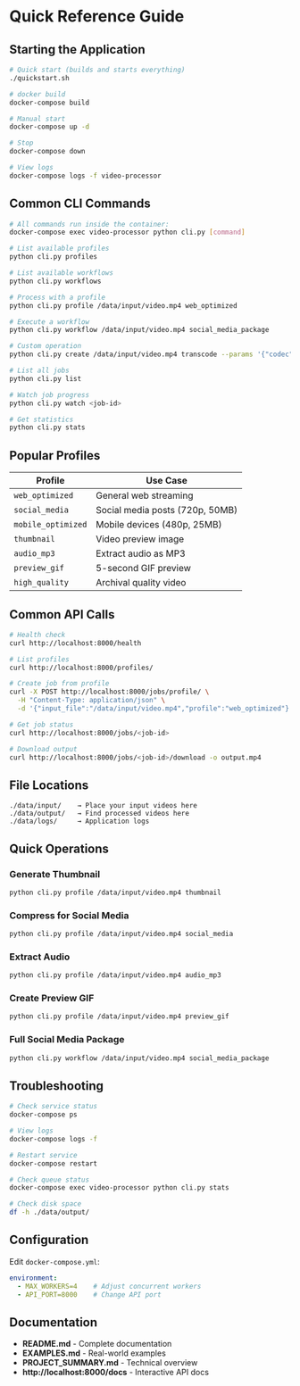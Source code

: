 # Quick Reference Guide

## Starting the Application

```bash
# Quick start (builds and starts everything)
./quickstart.sh

# docker build
docker-compose build

# Manual start
docker-compose up -d

# Stop
docker-compose down

# View logs
docker-compose logs -f video-processor
```

## Common CLI Commands

```bash
# All commands run inside the container:
docker-compose exec video-processor python cli.py [command]

# List available profiles
python cli.py profiles

# List available workflows
python cli.py workflows

# Process with a profile
python cli.py profile /data/input/video.mp4 web_optimized

# Execute a workflow
python cli.py workflow /data/input/video.mp4 social_media_package

# Custom operation
python cli.py create /data/input/video.mp4 transcode --params '{"codec":"libx264","crf":23}'

# List all jobs
python cli.py list

# Watch job progress
python cli.py watch <job-id>

# Get statistics
python cli.py stats
```

## Popular Profiles

| Profile | Use Case |
|---------|----------|
| `web_optimized` | General web streaming |
| `social_media` | Social media posts (720p, 50MB) |
| `mobile_optimized` | Mobile devices (480p, 25MB) |
| `thumbnail` | Video preview image |
| `audio_mp3` | Extract audio as MP3 |
| `preview_gif` | 5-second GIF preview |
| `high_quality` | Archival quality video |

## Common API Calls

```bash
# Health check
curl http://localhost:8000/health

# List profiles
curl http://localhost:8000/profiles/

# Create job from profile
curl -X POST http://localhost:8000/jobs/profile/ \
  -H "Content-Type: application/json" \
  -d '{"input_file":"/data/input/video.mp4","profile":"web_optimized"}'

# Get job status
curl http://localhost:8000/jobs/<job-id>

# Download output
curl http://localhost:8000/jobs/<job-id>/download -o output.mp4
```

## File Locations

```
./data/input/    → Place your input videos here
./data/output/   → Find processed videos here
./data/logs/     → Application logs
```

## Quick Operations

### Generate Thumbnail
```bash
python cli.py profile /data/input/video.mp4 thumbnail
```

### Compress for Social Media
```bash
python cli.py profile /data/input/video.mp4 social_media
```

### Extract Audio
```bash
python cli.py profile /data/input/video.mp4 audio_mp3
```

### Create Preview GIF
```bash
python cli.py profile /data/input/video.mp4 preview_gif
```

### Full Social Media Package
```bash
python cli.py workflow /data/input/video.mp4 social_media_package
```

## Troubleshooting

```bash
# Check service status
docker-compose ps

# View logs
docker-compose logs -f

# Restart service
docker-compose restart

# Check queue status
docker-compose exec video-processor python cli.py stats

# Check disk space
df -h ./data/output/
```

## Configuration

Edit `docker-compose.yml`:
```yaml
environment:
  - MAX_WORKERS=4    # Adjust concurrent workers
  - API_PORT=8000    # Change API port
```

## Documentation

- **README.md** - Complete documentation
- **EXAMPLES.md** - Real-world examples
- **PROJECT_SUMMARY.md** - Technical overview
- **http://localhost:8000/docs** - Interactive API docs
